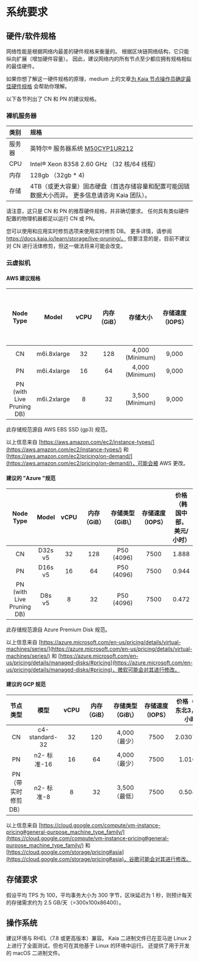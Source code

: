 # 系统要求

## 硬件/软件规格<a id="h-w-specification"></a>

网络性能是根据网络内最差的硬件规格来衡量的。 根据区块链网络结构，它只能纵向扩展（增加硬件容量）。 因此，建议网络内的所有节点至少都应拥有规格相似的最佳硬件。

如果你想了解这一硬件规格的原理，medium 上的文章[为 Kaia 节点操作员确定最佳硬件规格](https://klaytn.foundation/node-operator-optimal-specs/) 会帮助你理解。

以下各节列出了 CN 和 PN 的建议规格。

### 裸机服务器<a id="bare-metal-server"></a>

| 类别  | 规格                                                                                                                                         |
| :-- | :----------------------------------------------------------------------------------------------------------------------------------------- |
| 服务器 | 英特尔® 服务器系统 [M50CYP1UR212](https://www.intel.sg/content/www/xa/en/products/sku/214842/intel-server-system-m50cyp1ur212/specifications.html) |
| CPU | Intel® Xeon 8358 2.60 GHz （32 核/64 线程）                                                                                     |
| 内存  | 128gb （32gb \* 4\)                                                                                                                        |
| 存储  | 4TB（或更大容量）固态硬盘（首选存储容量和配置可能因链数据大小而异。 更多信息请咨询 Kaia 团队）。                                                                                      |

请注意，这只是 CN 和 PN 的推荐硬件规格，并非确切要求。 任何具有类似硬件配置的物理机器都足以运行 CN 或 PN。

您可以使用和应用实时修剪选项来使用实时修剪 DB。 更多详情，请参阅 https://docs.kaia.io/learn/storage/live-pruning/。 但要注意的是，目前不建议对 CN 进行活体修剪，但这一做法将来可能会改变。

### 云虚拟机<a id="cloud-vm"></a>

#### AWS 建议规格<a id="recommended-specification-for-aws"></a>

|                   Node Type                  |            Model            | vCPU | 内存（GiB） |                存储大小                | 存储速度（IOPS） |     价格（首尔地区，美元/小时）    |
| :------------------------------------------: | :-------------------------: | :--: | :-----: | :--------------------------------: | :--------: | :-------------------: |
|                      CN                      | m6i.8xlarge |  32  |   128   | 4,000 (Minimum) |    9,000   | 1.888 |
|                      PN                      | m6i.4xlarge |  16  |    64   | 4,000 (Minimum) |    9,000   | 0.944 |
| PN (with Live Pruning DB) | m6i.2xlarge |   8  |    32   | 3,500 (Minimum) |    9,000   | 0.472 |

此存储规范源自 AWS EBS SSD (gp3) 规范。

以上信息来自 [https://aws.amazon.com/ec2/instance-types/](https://aws.amazon.com/ec2/instance-types/) 和 [https://aws.amazon.com/ec2/pricing/on-demand/](https://aws.amazon.com/ec2/pricing/on-demand/)，可能会被 AWS 更改。

#### 建议的 "Azure "规范<a id="recommended-specification-for-azure"></a>

|                   Node Type                  |  Model  | vCPU | 内存（GiB） |          存储类型 （GiB\）          | 存储速度（IOPS） |     价格（韩国中部，美元/小时）    |
| :------------------------------------------: | :-----: | :--: | :-----: | :---------------------------: | :--------: | :-------------------: |
|                      CN                      | D32s v5 |  32  |   128   | P50 (4096) |    7500    | 1.888 |
|                      PN                      | D16s v5 |  16  |    64   | P50 (4096) |    7500    | 0.944 |
| PN (with Live Pruning DB) |  D8s v5 |   8  |    32   | P50 (4096) |    7500    | 0.472 |

此存储规范源自 Azure Premium Disk 规范。

以上信息来自 [https://azure.microsoft.com/en-us/pricing/details/virtual-machines/series/](https://azure.microsoft.com/en-us/pricing/details/virtual-machines/series/) 和 [https://azure.microsoft.com/en-us/pricing/details/managed-disks/#pricing](https://azure.microsoft.com/en-us/pricing/details/managed-disks/#pricing)，微软可能会对其进行修改。

#### 建议的 GCP 规范<a id="recommended-specification-for-gcp"></a>

|     节点类型     |       模型       | vCPU | 内存（GiB） | 存储类型 （GiB\） | 存储速度（IOPS） |      价格（亚洲-东北3，美元/小时）      |
| :----------: | :------------: | :--: | :-----: | :---------: | :--------: | :------------------------: |
|      CN      | c4-standard-32 |  32  |   120   |  4,000（最少）  |    7500    | 2.03078256 |
|      PN      |    n2- 标准-16   |  16  |    64   |  4,000（最少）  |    7500    |  1.016243  |
| PN（带实时修剪 DB） |    n2- 标准-8    |   8  |    32   |  3,500（最低）  |    7500    |  0.508121  |

以上信息来自 [https://cloud.google.com/compute/vm-instance-pricing#general-purpose_machine_type_family/](https://cloud.google.com/compute/vm-instance-pricing#general-purpose_machine_type_family/) 和 [https://cloud.google.com/storage/pricing#asia](https://cloud.google.com/storage/pricing#asia)，谷歌可能会对其进行修改。

## 存储要求<a id="storage-requirements"></a>

假设平均 TPS 为 100，平均事务大小为 300 字节，区块延迟为 1 秒，则预计每天的存储需求约为 2.5 GB/天（=300x100x86400）。

## 操作系统<a id="operating-system"></a>

建议环境与 RHEL（7.8 或更高版本）兼容。
Kaia 二进制文件已在亚马逊 Linux 2 上进行了全面测试，但也可在其他基于 Linux 的环境中运行。 还提供了用于开发的 macOS 二进制文件。
